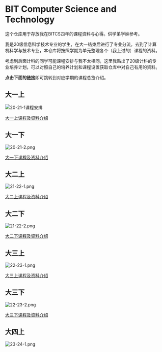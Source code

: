 # BIT Computer Science and Technology
这个仓库用于存放我在BITCS四年的课程资料与心得。供学弟学妹参考。

我是20级信息科学技术专业的学生，在大一结束后进行了专业分流，去到了计算机科学与技术专业，本仓库将按照学期为单元整理各个（我上过的）课程的资料。

考虑到后面计科的同学可能课程安排与我不太相同，这里我贴出了20级计科的专业培养计划，可以对照自己的培养计划和课程设置获取仓库中对自己有用的资料。

**点击下面的链接**即可跳转到对应学期的课程总览介绍。

## 大一上
![20-21-1课程安排](https://s2.loli.net/2023/08/26/Yx35MpNO9EzPWtI.png)

[大一上课程及资料介绍](https://github.com/fan2goa1/BIT-CS-UnderGraduate/tree/main/%E5%A4%A7%E4%B8%80%E4%B8%8A)

## 大一下
![20-21-2.png](https://s2.loli.net/2023/08/26/RN7AEqmSpW13Bch.png)

[大一下课程及资料介绍]()

## 大二上
![21-22-1.png](https://s2.loli.net/2023/08/26/VXak1Aq5eEbIiNz.png)

[大二上课程及资料介绍](https://github.com/fan2goa1/BIT-CS-UnderGraduate/tree/main/%E5%A4%A7%E4%BA%8C%E4%B8%8A)

## 大二下
![21-22-2.png](https://s2.loli.net/2023/08/26/5FEfNLPA2uaxSsm.png)

[大二下课程及资料介绍](https://github.com/fan2goa1/BIT-CS-UnderGraduate/tree/main/%E5%A4%A7%E4%BA%8C%E4%B8%8B)

## 大三上
![22-23-1.png](https://s2.loli.net/2023/08/26/TtoiW2KC9RkyUjq.png)

[大三上课程及资料介绍](https://github.com/fan2goa1/BIT-CS-UnderGraduate/tree/main/%E5%A4%A7%E4%B8%89%E4%B8%8A)

## 大三下
![22-23-2.png](https://s2.loli.net/2023/08/26/jvkoJxdTq15Ih3a.png)

[大三下课程及资料介绍]()

## 大四上
![23-24-1.png](https://s2.loli.net/2023/08/26/5wlyvGi9ksT1mdK.png)
